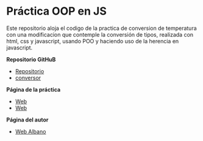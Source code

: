 ﻿# Práctica OOP en JS

Este repositorio aloja el codigo de la practica de conversion de temperatura con una modificacion que contemple la conversión de tipos, realizada con html, css y javascript, usando POO y haciendo uso de la herencia en javascript.


**Repositorio GitHuB**

* [Repositorio](https://github.com/ajyanreyu/object-oriented-programming-in-js-norbertoalbano)
* [conversor](http://alu0100611519.github.io/eliminacion-del-switch-norberto_albano)

**Página de la práctica**

* [Web](http://ajyanreyu.github.io/object-oriented-programming-in-js-norbertoalbano)
* [Web](http://alu0100611519.github.io/object-oriented-programming-in-js-norbertoalbano)

**Página del autor**

* [Web Albano](http://ajyanreyu.github.io/)


